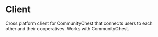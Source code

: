 # Client
Cross platform client for CommunityChest that connects users to each other and their cooperatives. Works with CommunityChest.
